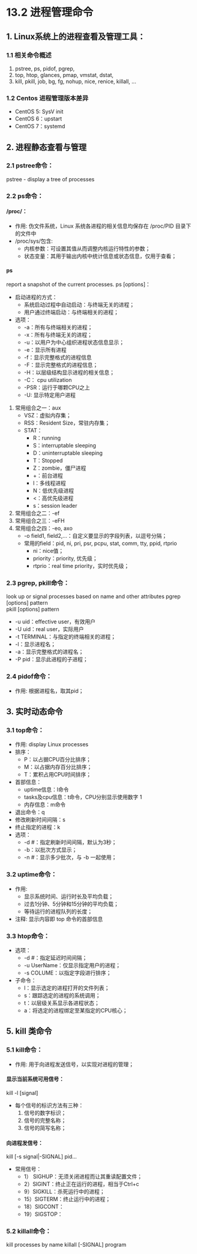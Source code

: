 # 13.2 进程管理命令
## 1. Linux系统上的进程查看及管理工具：
### 1.1 相关命令概述
1. pstree, ps, pidof, pgrep,
2. top, htop, glances, pmap, vmstat, dstat,
3. kill, pkill, job, bg, fg, nohup, nice, renice, killall, ...

### 1.2 Centos 进程管理版本差异
- CentOS 5:  SysV init
- CentOS 6：upstart
- CentOS 7：systemd

## 2. 进程静态查看与管理
### 2.1 pstree命令：
pstree  - display a tree of processes


### 2.2 ps命令：
#### /proc/：
- 作用: 伪文件系统，Linux 系统各进程的相关信息均保存在 /proc/PID  目录下的文件中
- /proc/sys/包含:
    - 内核参数：可设置其值从而调整内核运行特性的参数；
    - 状态变量：其用于输出内核中统计信息或状态信息，仅用于查看；

#### ps
report a snapshot of the current processes.
ps [options]：
- 启动进程的方式：
    - 系统启动过程中自动启动：与终端无关的进程；
    - 用户通过终端启动：与终端相关的进程；
- 选项：
    - -a：所有与终端相关的进程；
    - -x：所有与终端无关的进程；
    - -u：以用户为中心组织进程状态信息显示；    
    - -e：显示所有进程
    - -f：显示完整格式的进程信息
    - -F：显示完整格式的进程信息；
    - -H：以层级结构显示进程的相关信息；
    - -C： cpu utilization
    - -PSR：运行于哪颗CPU之上        
    - -U: 显示特定用户进程
1. 常用组合之一：aux
    - VSZ：虚拟内存集；
    - RSS：Resident Size，常驻内存集；
    - STAT：
        - R：running  
        - S：interruptable sleeping  
        - D：uninterruptable sleeping  
        - T：Stopped  
        - Z：zombie，僵尸进程
        - +：前台进程
        - l：多线程进程
        - N：低优先级进程
        - <：高优先级进程
        - s：session leader
2. 常用组合之二：-ef
3. 常用组合之三：-eFH
4. 常用组合之四：-eo, axo
    - -o  field1, field2,...：自定义要显示的字段列表，以逗号分隔；
    - 常用的field：pid, ni, pri, psr, pcpu, stat, comm, tty, ppid, rtprio
        - ni：nice值；
        - priority：priority, 优先级；
        - rtprio：real time priority，实时优先级；

### 2.3 pgrep, pkill命令：
look up or signal processes based on name and other attributes
pgrep [options] pattern  
pkill [options] pattern  
- -u uid：effective user，有效用户  
- -U uid：real user，实际用户
- -t  TERMINAL：与指定的终端相关的进程；
- -l：显示进程名；
- -a：显示完整格式的进程名；
- -P pid：显示此进程的子进程；

### 2.4 pidof命令：
- 作用: 根据进程名，取其pid；  


## 3. 实时动态命令
### 3.1 top命令：
- 作用: display Linux processes
- 排序：
    - P：以占据CPU百分比排序；
    - M：以占据内存百分比排序；
    - T：累积占用CPU时间排序；
- 首部信息：
    - uptime信息：l命令
    - tasks及cpu信息：t命令，CPU分别显示使用数字 1
    - 内存信息：m命令
- 退出命令：q
- 修改刷新时间间隔：s
- 终止指定的进程：k
- 选项：
    - -d \#：指定刷新时间间隔，默认为3秒；
    - -b：以批次方式显示；
    - -n \#：显示多少批次，与 -b 一起使用；

### 3.2 uptime命令：
- 作用:
    - 显示系统时间、运行时长及平均负载；
    - 过去1分钟、5分钟和15分钟的平均负载；
    - 等待运行的进程队列的长度；
- 注释: 显示内容即 top 命令的首部信息


### 3.3 htop命令：
- 选项：
    - -d \#：指定延迟时间间隔；
    - -u UserName：仅显示指定用户的进程；
    - -s COLUME：以指定字段进行排序；
- 子命令：
    - l：显示选定的进程打开的文件列表；
    - s：跟踪选定的进程的系统调用；
    - t：以层级关系显示各进程状态；
    - a：将选定的进程绑定至某指定的CPU核心；


## 5. kill 类命令
### 5.1 kill命令：
- 作用: 用于向进程发送信号，以实现对进程的管理；

#### 显示当前系统可用信号：
kill -l [signal]            
- 每个信号的标识方法有三种：
    1. 信号的数字标识；
    2. 信号的完整名称；
    3. 信号的简写名称；

#### 向进程发信号：
kill  [-s signal|-SIGNAL]  pid...
- 常用信号：
    - 1） SIGHUP：无须关闭进程而让其重读配置文件；
    - 2）SIGINT：终止正在运行的进程，相当于Ctrl+c
    - 9）SIGKILL：杀死运行中的进程；
    - 15）SIGTERM：终止运行中的进程；
    - 18）SIGCONT：
    - 19）SIGSTOP：

### 5.2 killall命令：
kill processes by name
killall  [-SIGNAL]  program
